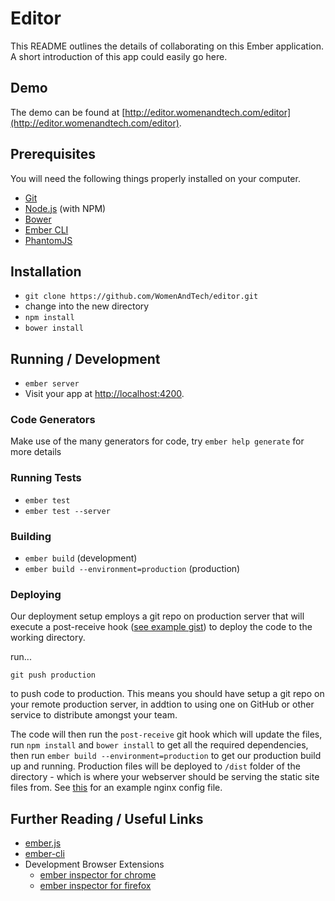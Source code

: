 # Editor

This README outlines the details of collaborating on this Ember application.
A short introduction of this app could easily go here.

## Demo

The demo can be found at [http://editor.womenandtech.com/editor](http://editor.womenandtech.com/editor).

## Prerequisites

You will need the following things properly installed on your computer.

* [Git](http://git-scm.com/)
* [Node.js](http://nodejs.org/) (with NPM)
* [Bower](http://bower.io/)
* [Ember CLI](http://www.ember-cli.com/)
* [PhantomJS](http://phantomjs.org/)

## Installation

* `git clone https://github.com/WomenAndTech/editor.git`
* change into the new directory
* `npm install`
* `bower install`

## Running / Development

* `ember server`
* Visit your app at [http://localhost:4200](http://localhost:4200).

### Code Generators

Make use of the many generators for code, try `ember help generate` for more details

### Running Tests

* `ember test`
* `ember test --server`

### Building

* `ember build` (development)
* `ember build --environment=production` (production)

### Deploying

Our deployment setup employs a git repo on production server that will execute a post-receive hook ([see example gist](https://gist.github.com/raykao/2b2653cfaa147ecf9170304e3cd7cb50)) to deploy the code to the working directory.

run...

```
git push production
```

to push code to production.  This means you should have setup a git repo on your remote production server, in addtion to using one on GitHub or other service to distribute amongst your team.

The code will then run the ```post-receive``` git hook which will update the files, run ```npm install``` and ```bower install``` to get all the required dependencies, then run ```ember build --environment=production``` to get our production build up and running.  Production files will be deployed to ```/dist``` folder of the directory - which is where your webserver should be serving the static site files from.  See [this](https://gist.github.com/raykao/d245d10cfd3ca2a3e1650aa63d4f87e7) for an example nginx config file.

## Further Reading / Useful Links

* [ember.js](http://emberjs.com/)
* [ember-cli](http://www.ember-cli.com/)
* Development Browser Extensions
  * [ember inspector for chrome](https://chrome.google.com/webstore/detail/ember-inspector/bmdblncegkenkacieihfhpjfppoconhi)
  * [ember inspector for firefox](https://addons.mozilla.org/en-US/firefox/addon/ember-inspector/)

